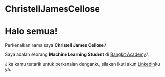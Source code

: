 # ChristellJamesCellose
# Halo semua! 

Perkenalkan nama saya **Christell James Cellose**.\

Saya adalah seorang **Machine Learning Student** di [Bangkit Academy](https://grow.google/intl/id_id/bangkit/).\

Jika kamu tertarik untuk berkenalan denganku, silakan ikuti akun [Linkedin](https://www.linkedin.com/in/christell-james-cellose/)ku ya.
